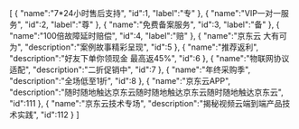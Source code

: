 [
	{
		"name":"7*24小时售后支持",
		"id":1,
		"label":"专"
	},
	{
		"name":"VIP一对一服务",
		"id":2,
		"label":"尊"
	},
	{
		"name":"免费备案服务",
		"id":3,
		"label":"备"
	},
	{
		"name":"100倍故障延时赔偿",
		"id":4,
		"label":"赔"
	},
	{
		"name":"京东云 大有可为",
		"description":"案例故事精彩呈现",
		"id":5
	},
	{
		"name":"推荐返利",
		"description":"好友下单你领现金 最高返45%",
		"id":6
	},
	{
		"name":"物联网协议适配",
		"description":"二折促销中",
		"id":7
	},
	{
		"name":"年终采购季",
		"description":"全场低至1折",
		"id":8
	},
	{
		"name":"京东云APP",
		"description":"随时随地触达京东云随时随地触达京东云随时随地触达京东云",
		"id":111
	},
	{
		"name":"京东云技术专场",
		"description":"揭秘视频云端到端产品技术实践",
		"id":112
	}
]